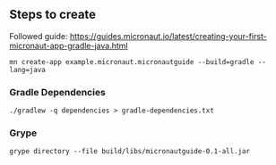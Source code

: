 ## Steps to create
Followed guide: https://guides.micronaut.io/latest/creating-your-first-micronaut-app-gradle-java.html
```
mn create-app example.micronaut.micronautguide --build=gradle --lang=java
```

### Gradle Dependencies
```
./gradlew -q dependencies > gradle-dependencies.txt
```

### Grype

```
grype directory --file build/libs/micronautguide-0.1-all.jar
```



